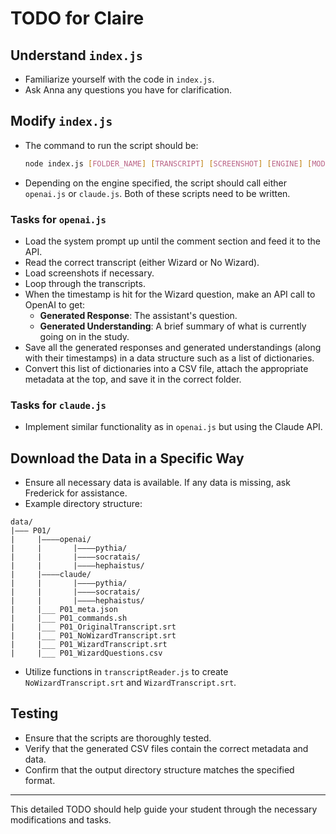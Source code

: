 # TODO for Claire

## Understand `index.js`
- Familiarize yourself with the code in `index.js`.
- Ask Anna any questions you have for clarification.

## Modify `index.js`

- The command to run the script should be:
  ```bash
  node index.js [FOLDER_NAME] [TRANSCRIPT] [SCREENSHOT] [ENGINE] [MODEL] [SYSTEM_PROMPT]
  ```

- Depending on the engine specified, the script should call either `openai.js` or `claude.js`. Both of these scripts need to be written.

### Tasks for `openai.js`

- Load the system prompt up until the comment section and feed it to the API.
- Read the correct transcript (either Wizard or No Wizard).
- Load screenshots if necessary.
- Loop through the transcripts.
- When the timestamp is hit for the Wizard question, make an API call to OpenAI to get:
  - **Generated Response**: The assistant's question.
  - **Generated Understanding**: A brief summary of what is currently going on in the study.
- Save all the generated responses and generated understandings (along with their timestamps) in a data structure such as a list of dictionaries.
- Convert this list of dictionaries into a CSV file, attach the appropriate metadata at the top, and save it in the correct folder.

### Tasks for `claude.js`

- Implement similar functionality as in `openai.js` but using the Claude API.

## Download the Data in a Specific Way

- Ensure all necessary data is available. If any data is missing, ask Frederick for assistance.
- Example directory structure:

```plaintext
data/
|——— P01/
|     |————openai/
|     |       |————pythia/
|     |       |————socratais/
|     |       |————hephaistus/
|     |————claude/
|     |       |————pythia/
|     |       |————socratais/
|     |       |————hephaistus/
|     |___ P01_meta.json
|     |___ P01_commands.sh
|     |___ P01_OriginalTranscript.srt
|     |___ P01_NoWizardTranscript.srt
|     |___ P01_WizardTranscript.srt
|     |___ P01_WizardQuestions.csv
```

- Utilize functions in `transcriptReader.js` to create `NoWizardTranscript.srt` and `WizardTranscript.srt`.

## Testing

- Ensure that the scripts are thoroughly tested.
- Verify that the generated CSV files contain the correct metadata and data.
- Confirm that the output directory structure matches the specified format.

---

This detailed TODO should help guide your student through the necessary modifications and tasks.